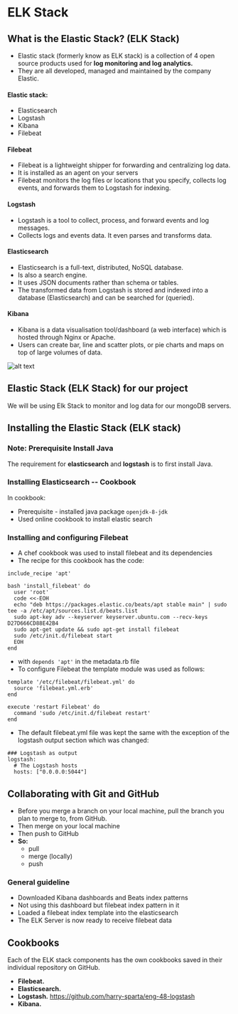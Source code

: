 # ELK Stack

## What is the Elastic Stack? (ELK Stack)
- Elastic stack (formerly know as ELK stack) is a collection of 4 open source products used for **log monitoring and log analytics.**
- They are all developed, managed and maintained by the company Elastic.

#### Elastic stack:
- Elasticsearch
- Logstash
- Kibana
- Filebeat

#### Filebeat
- Filebeat is a lightweight shipper for forwarding and centralizing log data.
- It is installed as an agent on your servers
- Filebeat monitors the log files or locations that you specify, collects log events, and forwards them to Logstash for indexing.


#### Logstash
- Logstash is a tool to collect, process, and forward events and log messages.
- Collects logs and events data. It even parses and transforms data.

#### Elasticsearch
- Elasticsearch is a full-text, distributed, NoSQL database.
- Is also a search engine.
- It uses JSON documents rather than schema or tables.
- The transformed data from Logstash is stored and indexed into a database (Elasticsearch) and can be searched for (queried).


#### Kibana
- Kibana is a data visualisation tool/dashboard (a web interface) which is hosted through Nginx or Apache.
- Users can create bar, line and scatter plots, or pie charts and maps on top of large volumes of data.

![alt text](https://www.guru99.com/images/tensorflow/082918_1504_ELKStackTut2.png)

## Elastic Stack (ELK Stack) for our project
We will be using Elk Stack to monitor and log data for our mongoDB servers.

## Installing the Elastic Stack (ELK stack)

### Note: Prerequisite Install Java
The requirement for **elasticsearch** and **logstash** is to first install Java.

### Installing Elasticsearch -- Cookbook
In cookbook:
- Prerequisite - installed java package `openjdk-8-jdk`
- Used online cookbook to install elastic search

### Installing and configuring Filebeat
- A chef cookbook was used to install filebeat and its dependencies
- The recipe for this cookbook has the code:

````
include_recipe 'apt'

bash 'install_filebeat' do
  user 'root'
  code <<-EOH
  echo "deb https://packages.elastic.co/beats/apt stable main" | sudo tee -a /etc/apt/sources.list.d/beats.list
  sudo apt-key adv --keyserver keyserver.ubuntu.com --recv-keys D27D666CD88E42B4
  sudo apt-get update && sudo apt-get install filebeat
  sudo /etc/init.d/filebeat start
  EOH
end
````
- with ``depends 'apt'`` in the metadata.rb file
- To configure Filebeat the template module was used as follows:

````
template '/etc/filebeat/filebeat.yml' do
  source 'filebeat.yml.erb'
end

execute 'restart Filebeat' do
  command 'sudo /etc/init.d/filebeat restart'
end
````
- The default filebeat.yml file was kept the same with the exception of the logstash output section which was changed:
````
### Logstash as output
logstash:
  # The Logstash hosts
  hosts: ["0.0.0.0:5044"]
````

## Collaborating with Git and GitHub
- Before you merge a branch on your local machine, pull the branch you plan to merge to, from GitHub.
- Then merge on your local machine
- Then push to GitHub
- **So:**
  - pull
  - merge (locally)
  - push

### General guideline
  - Downloaded Kibana dashboards and Beats index patterns
  - Not using this dashboard but filebeat index pattern in it
  - Loaded a filebeat index template into the elasticsearch
  - The ELK Server is now ready to receive filebeat data
  
## Cookbooks
Each of the ELK stack components has the own cookbooks saved in their individual repository on GitHub.
- **Filebeat.**
- **Elasticsearch.** 
- **Logstash.** https://github.com/harry-sparta/eng-48-logstash
- **Kibana.**
